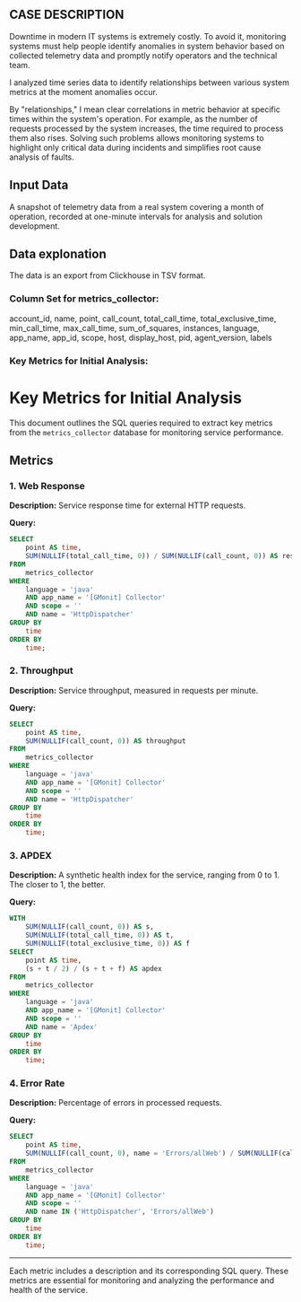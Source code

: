 ## CASE DESCRIPTION

Downtime in modern IT systems is extremely costly. To avoid it, monitoring systems must help people identify anomalies in system behavior based on collected telemetry data and promptly notify operators and the technical team.

I analyzed time series data to identify relationships between various system metrics at the moment anomalies occur.

By "relationships," I mean clear correlations in metric behavior at specific times within the system's operation. For example, as the number of requests processed by the system increases, the time required to process them also rises. Solving such problems allows monitoring systems to highlight only critical data during incidents and simplifies root cause analysis of faults.

## Input Data 

A snapshot of telemetry data from a real system covering a month of operation, recorded at one-minute intervals for analysis and solution development.

## Data explonation

The data is an export from Clickhouse in TSV format.

### Column Set for metrics_collector:

account_id, name, point, call_count, total_call_time, total_exclusive_time, min_call_time, max_call_time, sum_of_squares, instances, language, app_name, app_id, scope, host, display_host, pid, agent_version, labels

### Key Metrics for Initial Analysis:

# Key Metrics for Initial Analysis

This document outlines the SQL queries required to extract key metrics from the `metrics_collector` database for monitoring service performance.

## Metrics

### 1. Web Response
**Description:** Service response time for external HTTP requests.

**Query:**
```sql
SELECT
    point AS time,
    SUM(NULLIF(total_call_time, 0)) / SUM(NULLIF(call_count, 0)) AS response_time
FROM
    metrics_collector
WHERE
    language = 'java'
    AND app_name = '[GMonit] Collector'
    AND scope = ''
    AND name = 'HttpDispatcher'
GROUP BY
    time
ORDER BY
    time;
```
### 2. Throughput
**Description:** Service throughput, measured in requests per minute.

**Query:**
```sql
SELECT
    point AS time,
    SUM(NULLIF(call_count, 0)) AS throughput
FROM
    metrics_collector
WHERE
    language = 'java'
    AND app_name = '[GMonit] Collector'
    AND scope = ''
    AND name = 'HttpDispatcher'
GROUP BY
    time
ORDER BY
    time;
```

### 3. APDEX
**Description:** A synthetic health index for the service, ranging from 0 to 1. The closer to 1, the better.

**Query:**
```sql
WITH
    SUM(NULLIF(call_count, 0)) AS s,
    SUM(NULLIF(total_call_time, 0)) AS t,
    SUM(NULLIF(total_exclusive_time, 0)) AS f
SELECT
    point AS time,
    (s + t / 2) / (s + t + f) AS apdex
FROM
    metrics_collector
WHERE
    language = 'java'
    AND app_name = '[GMonit] Collector'
    AND scope = ''
    AND name = 'Apdex'
GROUP BY
    time
ORDER BY
    time;
```

### 4. Error Rate
**Description:** Percentage of errors in processed requests.

**Query:**
```sql
SELECT
    point AS time,
    SUM(NULLIF(call_count, 0), name = 'Errors/allWeb') / SUM(NULLIF(call_count, 0), name = 'HttpDispatcher') AS error_rate
FROM
    metrics_collector
WHERE
    language = 'java'
    AND app_name = '[GMonit] Collector'
    AND scope = ''
    AND name IN ('HttpDispatcher', 'Errors/allWeb')
GROUP BY
    time
ORDER BY
    time;
```

---

Each metric includes a description and its corresponding SQL query. These metrics are essential for monitoring and analyzing the performance and health of the service.
